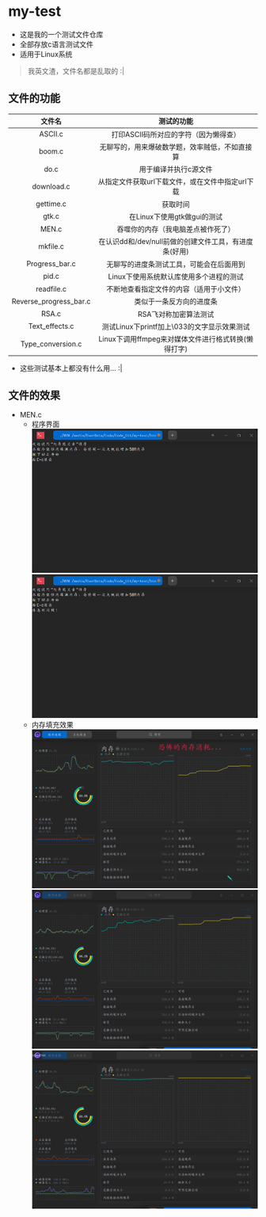 # my-test

- 这是我的一个测试文件仓库
- 全部存放c语言测试文件
- 适用于Linux系统

> 我英文渣，文件名都是乱取的 :|

## 文件的功能

|           文件名         |                      测试的功能                      |
|:------------------------:|:----------------------------------------------------:|
|          ASCII.c         |         打印ASCII码所对应的字符（因为懒得查）        |
|           boom.c         |    无聊写的，用来爆破数学题，效率贼低，不如直接算    |
|           do.c           |                 用于编译并执行c源文件                |
|        download.c        |   从指定文件获取url下载文件，或在文件中指定url下载   |
|         gettime.c        |                       获取时间                       |
|           gtk.c          |             在Linux下使用gtk做gui的测试              |
|           MEN.c          |           吞噬你的内存（我电脑差点被作死了）         |
|          mkfile.c        | 在认识dd和/dev/null前做的创建文件工具，有进度条(好用)|
|      Progress\_bar.c     |       无聊写的进度条测试工具，可能会在后面用到       |
|           pid.c          |       Linux下使用系统默认库使用多个进程的测试        |
|         readfile.c       |        不断地查看指定文件的内容（适用于小文件）      |
| Reverse\_progress\_bar.c |                类似于一条反方向的进度条              |
|           RSA.c          |                RSA飞对称加密算法测试                 |
|     Text\_effects.c      |      测试Linux下printf加上\033的文字显示效果测试     |
|    Type\_conversion.c    | Linux下调用ffmpeg来对媒体文件进行格式转换(懒得打字)  |

- 这些测试基本上都没有什么用... :|

## 文件的效果

- MEN.c
  - 程序界面
    ![MEN.c1](res/MEN界面1.png)
    ![MEN.c2](res/MEN界面2.png)
  - 内存填充效果
    ![MEN.c1](res/MEN恐怖如斯1.png)
    ![MEN.c2](res/MEN恐怖如斯2.png)
    ![MEN.c3](res/MEN恐怖如斯3.png)

